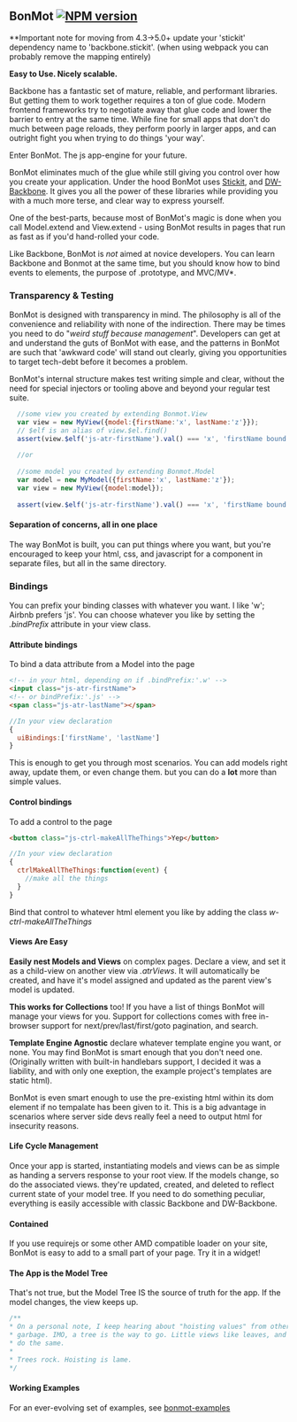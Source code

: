 ## BonMot [![NPM version][npm-image]][npm-url]

**Important note for moving from 4.3->5.0+ update your 'stickit' dependency name to 'backbone.stickit'. 
(when using webpack you can probably remove the mapping entirely)

**Easy to Use. Nicely scalable.**

Backbone has a fantastic set of mature, reliable, and performant libraries. But getting them to work 
together requires a ton of glue code. Modern frontend frameworks try to negotiate away that glue code
 and lower the barrier to entry at the same time. While fine for small apps that don't do much between
  page reloads, they perform poorly in larger apps, and can outright fight you when trying to do things 
  'your way'.

Enter BonMot. The js app-engine for your future. 

BonMot eliminates much of the glue while still giving you control over how you create your application. 
Under the hood BonMot uses [Stickit](https://github.com/NYTimes/backbone.stickit), 
and [DW-Backbone](https://github.com/relativityboy/dw-backbone). It gives you all the power of these
libraries while providing you with a much more terse, and clear way to express yourself.

One of the best-parts, because most of BonMot's magic is done when you call Model.extend and 
View.extend - using BonMot results in pages that run as fast as if you'd hand-rolled your code.

Like Backbone, BonMot is *not* aimed at novice developers. You can learn Backbone and Bonmot at the same
time, but you should know how to bind events to elements, the purpose of .prototype, and MVC/MV*.


### Transparency & Testing

BonMot is designed with transparency in mind. The philosophy is all of the convenience and reliability
with none of the indirection. There may be times you need to do "*weird stuff because management*".
Developers can get at and understand the guts of BonMot with ease, and the patterns in BonMot are such
that 'awkward code' will stand out clearly, giving you opportunities to target tech-debt before it becomes
a problem.

BonMot's internal structure makes test writing simple and clear, without the need for special injectors or 
tooling above and beyond your regular test suite.
```javascript
  //some view you created by extending Bonmot.View
  var view = new MyView({model:{firstName:'x', lastName:'z'}}); 
  // $elf is an alias of view.$el.find()
  assert(view.$elf('js-atr-firstName').val() === 'x', 'firstName bound to the dom');
    
  //or
  
  //some model you created by extending Bonmot.Model
  var model = new MyModel({firstName:'x', lastName:'z'}); 
  var view = new MyView({model:model}); 
        
  assert(view.$elf('js-atr-firstName').val() === 'x', 'firstName bound to the dom');
```


#### Separation of concerns, all in one place

The way BonMot is built, you can put things where you want, but you're encouraged to keep your html, css, 
and javascript for a component in separate files, but all in the same directory.

### Bindings

You can prefix your binding classes with whatever you want. I like 'w'; Airbnb prefers 'js'. You can choose whatever 
you like by setting the *.bindPrefix* attribute in your view class.
 
#### Attribute bindings

To bind a data attribute from a Model into the page
 
```html
<!-- in your html, depending on if .bindPrefix:'.w' -->
<input class="js-atr-firstName">
<!-- or bindPrefix:'.js' -->
<span class="js-atr-lastName"></span>
```
```javascript
//In your view declaration
{
  uiBindings:['firstName', 'lastName']
}
```
 
This is enough to get you through most scenarios. You can add models right away, update them, or even change them.
 but you can do a **lot** more than simple values.

#### Control bindings

To add a control to the page
```html
<button class="js-ctrl-makeAllTheThings">Yep</button>
```
```javascript
//In your view declaration
{
  ctrlMakeAllTheThings:function(event) {
    //make all the things
  }
}

```

Bind that control to whatever html element you like by adding the class *w-ctrl-makeAllTheThings*

#### Views Are Easy
**Easily nest Models and Views** on complex pages. Declare a view, and set it as a child-view 
on another view via *.atrViews*. It will automatically 
be created, and have it's model assigned and updated as the parent view's model is updated.

**This works for Collections** too! If you have a list of things BonMot will manage your views for you. 
Support for collections comes with free in-browser support for next/prev/last/first/goto pagination, and search.

**Template Engine Agnostic** declare whatever template engine you want, or none. You may find BonMot is smart
enough that you don't need one. (Originally written with built-in handlebars support, I decided it was a liability, 
and with only one exeption, the example project's templates are static html). 

BonMot is even smart enough to use the pre-existing html within its dom element if no tempalate has 
been given to it. This is a big advantage in scenarios where server side devs really feel a need to 
output html for insecurity reasons.

#### Life Cycle Management
Once your app is started, instantiating models and views can be as simple as handing a servers response to 
your root view. If the models change, so do the associated views. they're updated, created, and deleted
to reflect current state of your model tree. 
If you need to do something peculiar, everything is easily accessible with
classic Backbone and DW-Backbone. 

#### Contained
If you use requirejs or some other AMD compatible loader on your site, BonMot is easy to add to a small 
part of your page. Try it in a widget!

#### The App is the Model Tree

That's not true, but the Model Tree IS the source of truth for the app. If the model changes, the view keeps up.
```javascript
/**
* On a personal note, I keep hearing about "hoisting values" from other modern frameworks. IMO, hoisting is a load of
* garbage. IMO, a tree is the way to go. Little views like leaves, and when the trunk sways, the branches and the leaves
* do the same.
* 
* Trees rock. Hoisting is lame.
*/
```

#### Working Examples
For an ever-evolving set of examples, see [bonmot-examples](https://github.com/relativityboy/bonmot-examples/)

[npm-image]: https://img.shields.io/npm/v/bonmot.svg
[npm-url]: https://www.npmjs.com/package/bonmot